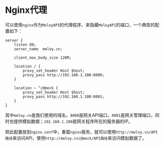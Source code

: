 # Nginx代理

可以使用`nginx`作为`MeloyAPI`的代理程序，来隐藏`MeloyAPI`的端口，一个典型的配置如下：

```nginx
server {
    listen 80;
    server_name  meloy.cn;

    client_max_body_size 128M;

    location / {
        proxy_set_header Host $host;
        proxy_pass http://192.168.1.100:8000;
    }

    location ~ ^/@mock {
        proxy_set_header Host $host;
        proxy_pass http://192.168.1.100:8001;
    }
}
```

其中`meloy.cn`是我们使用的域名，`8000`是网关API端口，`8001`是网关管理端口，同时也提供模拟数据；`192.168.1.100`是网关程序所在的服务器的IP。

把此配置放到`nginx.conf`中，重载`nginx`服务，就可以使用`http://meloy.cn/API路径`来访问API，使用`http://meloy.cn/@mock/API路径`来访问模拟数据了。

